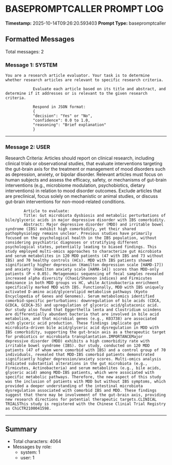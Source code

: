 # BASEPROMPTCALLER PROMPT LOG
**Timestamp:** 2025-10-14T09:26:20.593403
**Prompt Type:** basepromptcaller

## Formatted Messages
Total messages: 2

### Message 1: SYSTEM

```
You are a research article evaluator. Your task is to determine whether research articles are relevant to specific research criteria.

            Evaluate each article based on its title and abstract, and determine if it addresses or is relevant to the given research criteria.

            Respond in JSON format:
            {
            "decision": "Yes" or "No",
            "confidence": 0.0 to 1.0,
            "reasoning": "Brief explanation"
            }
```

---

### Message 2: USER

Research Criteria: Articles should report on clinical research, including clinical trials or observational studies, that evaluate interventions targeting the gut-brain axis for the treatment or management of mood disorders such as depression, anxiety, or bipolar disorder. Relevant articles must focus on human subjects and assess the efficacy, safety, or mechanisms of gut-brain interventions (e.g., microbiome modulation, psychobiotics, dietary interventions) in relation to mood disorder outcomes. Exclude articles that are preclinical, focus solely on mechanistic or animal studies, or discuss gut-brain interventions for non-mood-related conditions.

            Article to evaluate:
            Title: Gut microbiota dysbiosis and metabolic perturbations of bile/glyceric acids in major depressive disorder with IBS comorbidity.
            Abstract: Major depressive disorder (MDD) and irritable bowel syndrome (IBS) exhibit high comorbidity, yet their shared pathophysiology remains unclear. Previous studies have primarily focused on the psychological health in the IBS population, without considering psychiatric diagnoses or stratifying different psychological states, potentially leading to biased findings. This study employed multi-omics approaches to characterize gut microbiota and serum metabolites in 120 MDD patients (47 with IBS and 73 without IBS) and 70 healthy controls (HCs). MDD with IBS patients showed significantly higher depression (Hamilton depression scale [HAMD-17]) and anxiety (Hamilton anxiety scale [HAMA-14]) scores than MDD-only patients (P < 0.05). Metagenomic sequencing of fecal samples revealed increased alpha diversity (Chao1/Shannon indices) and Firmicutes dominance in both MDD groups vs HC, while Actinobacteria enrichment specifically marked MDD with IBS. Functionally, MDD with IBS uniquely activated D-amino acid/glycerolipid metabolism pathways (Kyoto Encyclopedia of Genes and Genomes). Serum metabolomics identified comorbid-specific perturbations: downregulation of bile acids (CDCA, GCDCA, GCDCA-3S) and upregulation of glyceric acid/glutaconic acid. Our study also found that Eggerthella lenta and Clostridium scindens are differentially abundant bacteria that are involved in bile acid metabolism, and that microbial genes (e.g., K03738) are associated with glyceric acid production. These findings implicate gut microbiota-driven bile acid/glyceric acid dysregulation in MDD with IBS comorbidity, supporting the gut-brain axis as a therapeutic target for probiotics or microbiota transplantation.IMPORTANCEMajor depressive disorder (MDD) exhibits a high comorbidity rate with irritable bowel syndrome (IBS). Our study, conducted on 120 MDD patients (47 of whom were comorbid with IBS) and a control group of 70 individuals, revealed that MDD-IBS comorbid patients demonstrated significantly higher depression/anxiety scores. Multi-omics analysis indicated substantial alterations in the gut microbiota (e.g., Firmicutes, Actinobacteria) and serum metabolites (e.g., bile acids, glyceric acid) among MDD-IBS patients, which were associated with specific metabolic pathways. Therefore, the new aspect of this study was the inclusion of patients with MDD but without IBS symptoms, which provided a deeper understanding of the intestinal microbiota dysregulation associated with comorbid IBS and MDD. These findings suggest that there may be involvement of the gut-brain axis, providing new research directions for potential therapeutic targets.CLINICAL TRIALSThis study is registered with the Chinese Clinial Trial Registry as ChiCTR2100041598.

---

## Summary
- Total characters: 4064
- Messages by role:
  - system: 1
  - user: 1